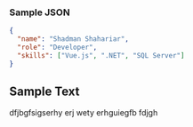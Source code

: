 ### Sample JSON

```json
{
  "name": "Shadman Shahariar",
  "role": "Developer",
  "skills": ["Vue.js", ".NET", "SQL Server"]
}
```

## Sample Text

dfjbgfsigserhy erj wety erhguiegfb fdjgh
